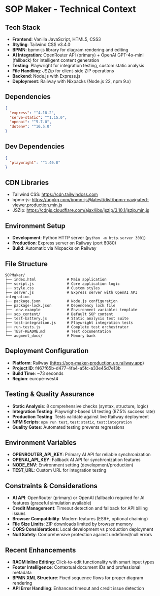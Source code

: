 # SOP Maker - Technical Context

## Tech Stack
- **Frontend**: Vanilla JavaScript, HTML5, CSS3
- **Styling**: Tailwind CSS v3.4.0
- **BPMN**: bpmn-js library for diagram rendering and editing
- **AI Integration**: OpenRouter API (primary) + OpenAI GPT-4o-mini (fallback) for intelligent content generation
- **Testing**: Playwright for integration testing, custom static analysis
- **File Handling**: JSZip for client-side ZIP operations
- **Backend**: Node.js with Express.js
- **Deployment**: Railway with Nixpacks (Node.js 22, npm 9.x)

## Dependencies
```json
{
  "express": "^4.18.2",
  "serve-static": "^1.15.0",
  "openai": "^5.7.0",
  "dotenv": "^16.5.0"
}
```

## Dev Dependencies
```json
{
  "playwright": "^1.40.0"
}
```

## CDN Libraries
- Tailwind CSS: https://cdn.tailwindcss.com
- bpmn-js: https://unpkg.com/bpmn-js@latest/dist/bpmn-navigated-viewer.production.min.js
- JSZip: https://cdnjs.cloudflare.com/ajax/libs/jszip/3.10.1/jszip.min.js

## Environment Setup
- **Development**: Python HTTP server (`python -m http.server 3001`)
- **Production**: Express server on Railway (port 8080)
- **Build**: Automatic via Nixpacks on Railway

## File Structure
```
SOPMaker/
├── index.html              # Main application
├── script.js               # Core application logic
├── style.css               # Custom styles
├── server.js               # Express server with OpenAI API integration
├── package.json            # Node.js configuration
├── package-lock.json       # Dependency lock file
├── .env.example            # Environment variables template
├── sop_content/            # Default SOP content
├── test-battery.js         # Static analysis test suite
├── test-integration.js     # Playwright integration tests
├── run-tests.js            # Complete test orchestrator
├── TEST-README.md          # Test documentation
└── augment_docs/           # Memory bank
```

## Deployment Configuration
- **Platform**: Railway (https://sop-maker-production.up.railway.app)
- **Project ID**: f467f65b-d477-4fa4-a5fc-a33e45d7e13b
- **Build Time**: ~73 seconds
- **Region**: europe-west4

## Testing & Quality Assurance
- **Static Analysis**: 8 comprehensive checks (syntax, structure, logic)
- **Integration Testing**: Playwright-based UI testing (87.5% success rate)
- **Production Testing**: Tests validate against live Railway deployment
- **NPM Scripts**: `npm run test`, `test:static`, `test:integration`
- **Quality Gates**: Automated testing prevents regressions

## Environment Variables
- **OPENROUTER_API_KEY**: Primary AI API for reliable synchronization
- **OPENAI_API_KEY**: Fallback AI API for synchronization features
- **NODE_ENV**: Environment setting (development/production)
- **TEST_URL**: Custom URL for integration testing

## Constraints & Considerations
- **AI API**: OpenRouter (primary) or OpenAI (fallback) required for AI features (graceful simulation available)
- **Credit Management**: Timeout detection and fallback for API billing issues
- **Browser Compatibility**: Modern features (ES6+, optional chaining)
- **File Size Limits**: ZIP downloads limited by browser memory
- **CORS Considerations**: Local development vs production deployment
- **Null Safety**: Comprehensive protection against undefined/null errors

## Recent Enhancements
- **RACM Inline Editing**: Click-to-edit functionality with smart input types
- **Footer Intelligence**: Contextual document IDs and professional metadata
- **BPMN XML Structure**: Fixed sequence flows for proper diagram rendering
- **API Error Handling**: Enhanced timeout and credit issue detection
